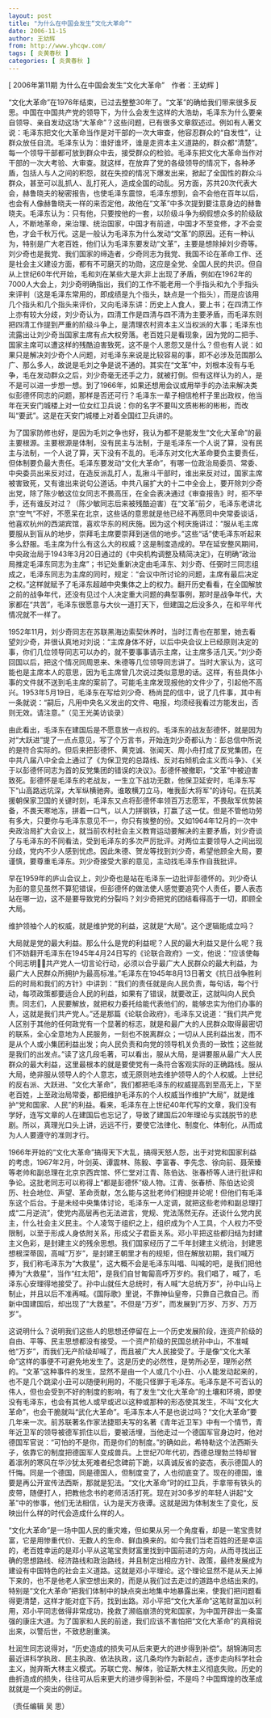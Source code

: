 ```yaml
---
layout: post
title: "为什么在中国会发生“文化大革命”"
date: 2006-11-15
author: 王幼辉
from: http://www.yhcqw.com/
tags: [ 炎黄春秋 ]
categories: [ 炎黄春秋 ]
---
```



[ 2006年第11期 为什么在中国会发生“文化大革命”　作者：王幼辉 ]


“文化大革命”在1976年结束，已过去整整30年了。“文革”的确给我们带来很多反思。中国在中国共产党的领导下，为什么会发生这样的大浩劫，毛泽东为什么要亲自领导、亲自发动这场“大革命”？这些问题，已有很多文章叙述过。例如有人著文说：毛泽东把文化大革命当作是对干部的一次大审查，他容忍群众的“自发性”，让群众放任自流。毛泽东认为：谁好谁坏，谁是走资本主义道路的，群众都“清楚”。每一个领导干部都可放到群众中去，接受群众的检验。毛泽东把文化大革命当作对干部的一次大考验、大审查。就这样，在放弃了党的各级领导的情况下，各种矛盾，包括人与人之间的积怨，就在失控的情况下爆发出来，掀起了全国性的群众斗群众，甚至可以乱抓人、乱打死人，造成全国的动乱。另方面，苏共20次代表大会，赫鲁晓夫的秘密报告，也使毛泽东震惊，毛泽东想到，会不会他在百年以后，也会有人像赫鲁晓夫一样的来否定他，故他在“文革”中多次提到要注意身边的赫鲁晓夫。毛泽东认为：只有他，只要按他的一套，以阶级斗争为纲假想众多的阶级敌人，不断地革命，来治理、统治国家，中国才有前途，中国才不至变修，才不会变色，才会千秋万代。这是一般认为毛泽东为什么发动“文革”的原因。还有一种认为，特别是广大老百姓，他们认为毛泽东要发动“文革”，主要是想除掉刘少奇等。刘少奇也是我党、我们国家的缔造者，少奇同志为我党、我国不论在革命工作、还是社会主义建设方面，都有不可磨灭的功勋，这应是全党、全国人民的共识。但自从上世纪60年代开始，毛和刘在某些大是大非上出现了矛盾，例如在1962年的7000人大会上，刘少奇明确指出，我们的工作不能老用一个手指头和九个手指头来评判（这是毛泽东常用的，即成绩是九个指头，缺点是一个指头），而是应该用几个指头和几个指头来评价，又向毛泽东讲：历史上人食人，要上书；在四清工作上亦有较大分歧，刘少奇认为，四清工作是四清与四不清为主要矛盾，而毛泽东则把四清工作提到严重的阶级斗争上，是清理农村资本主义当权派的大事；毛泽东也流露出让刘少奇当国家主席有点大权旁落。老百姓只是看现象，因为党的二把手、国家主席可以遭这样的残酷迫害致死，这不是个人恩怨又是什么？但也有人说：如果只是解决刘少奇个人问题，对毛泽东来说是比较容易的事，即不必涉及范围那么广、那么多人，故说是毛刘之争是说不通的。其实在“文革”中，刘根本没有与毛争，毛在发动群众之后，刘少奇毫无还手之力，就被打倒。但有这样认为的人，是不是可以进一步想一想。到了1966年，如果还想用会议或用举手的办法来解决类似彭德怀同志的问题，那样是否还可行？毛泽东一辈子相信枪杆子里出政权，他当年在天安门城楼上对一位女红卫兵说：你的名字不要叫文质彬彬的彬彬，而改叫“要武”。这是在天安门城楼上对着全国红卫兵讲的。


为了国家防修也好，是因为毛刘之争也好，我认为都不是能发生“文化大革命”的最主要根源。主要根源是体制，没有民主与法制，于是毛泽东一个人说了算，没有民主与法制，一个人说了算，天下没有不乱的。毛泽东对文化大革命要负主要责任，但体制要负最大责任。毛泽东要发动“文化大革命”，有哪一位政治局委员、常委、中央委员出来反对过，在造反派乱打人，乱揪斗干部时，谁出来反对过，国家主席被害致死，又有谁出来说句公道话。中共八届扩大的十二中全会上，要开除刘少奇出党，除了陈少敏这位女同志不畏高压，在全会表决通过《审查报告》时，拒不举手，还有谁反对过？（陈少敏同志后来被残酷迫害）在“文革”前夕，毛泽东老讲北京“空气”不好，不愿呆在北京，这些话的意思就是他已经不再愿同中央常委谈话，他喜欢杭州的西湖宾馆，喜欢华东的柯庆施。因为这个柯庆施讲过：“服从毛主席要服从到盲从的地步，崇拜毛主席要崇拜到迷信的地步。”这些“话”使毛泽东听起来多么舒服。毛主席为什么有这么大的权威？这是制度造成的。早在延安整风期间，中央政治局于1943年3月20日通过的《中央机构调整及精简决定》，在明确“政治局推定毛泽东同志为主席”；书记处重新决定由毛泽东、刘少奇、任弼时三同志组成之，毛泽东同志为主席的同时，规定：“会议中所讨论的问题，主席有最后决定之权。”这样就赋予了毛泽东超越中央集体之上的权力。翻开历史看看，在全国解放之前的战争年代，还没有见过个人决定重大问题的典型事例，那时是战争年代，大家都在“共苦”，毛泽东很愿意与大伙一道打天下，但建国之后没多久，在和平年代情况就不一样了。


1952年11月，刘少奇同志在苏联黑海边索契休养时，当时江青也在那里，她去看望刘少奇，并很认真地对刘说：“主席身体不好，以后中央会议上已经原则决定的事，你们几位领导同志可以办的，就不要事事请示主席，让主席多活几天。”刘少奇回国以后，把这个情况同周恩来、朱德等几位领导同志讲了。当时大家认为，这可能也是主席本人的意思，因为毛主席曾几次说过类似意思的话。这样，有些具体小事的文件就不送到毛主席的案前了。可能毛主席发现报他的文件少了，引起他不高兴。1953年5月19日，毛泽东在写给刘少奇、杨尚昆的信中，说了几件事，其中有一条就说：“嗣后，凡用中央名义发出的文件、电报，均须经我看过方能发出，否则无效。请注意。”（见王光美访谈录）


由此看出，毛泽东在建国后是不愿意放一点权的。毛泽东的战友彭德怀，就是因为对“大跃进”提了一点点意见，写了个万言书，开始连刘少奇都认为：彭总信中所说的是符合实际的。但后来把彭德怀、黄克诚、张闻天、周小舟打成了反党集团，在中共八届八中全会上通过了《为保卫党的总路线、反对右倾机会主义而斗争》、《关于以彭德怀同志为首的反党集团的错误的决议》。彭德怀被撤职，“文革”中被迫害致死。彭德怀是毛泽东的老战友，一生立下战功无数，他保卫延安时，毛泽东写下“山高路远坑深，大军纵横驰奔。谁敢横刀立马，唯我彭大将军”的诗句。在抗美援朝保家卫国的关键时刻，毛泽东又点将彭德怀率领百万志愿军，不畏敌军优势装备，不畏天寒地冻，拼着一口气，以人力拼钢铁，打赢了这一仗。但是不管他功劳有多大，只要你与毛泽东意见不一，你只有挨整的份。又如1964年12月的一次中央政治局扩大会议上，就当前农村社会主义教育运动要解决的主要矛盾，刘少奇谈了与毛泽东的不同看法，受到毛泽东的多次严厉批评。对两位主要领导人之间出现分歧，党内不少人感到忧虑。因此朱德、贺龙等找到刘少奇，希望他顾全大局，要谨慎，要尊重毛泽东。刘少奇接受大家的意见，主动找毛泽东作自我批评。


早在1959年的庐山会议上，刘少奇也是站在毛泽东一边批评彭德怀的。刘少奇认为彭的意见虽然不算犯错误，但彭德怀的做法使人感觉要追究个人责任，要人表态站在哪一边，这不是要导致党的分裂吗？刘少奇把党的团结看得高于一切，即顾全大局。

维护领袖个人的权威，就是维护党的利益，这就是“大局”。这个逻辑能成立吗？


大局就是党的最大利益。那么什么是党的利益呢？人民的最大利益又是什么呢？我们不妨翻开毛泽东在1945年4月24日写的《论联合政府》一文，他说：“应该使每个同志明，共产党人一切言论行动，必须以合乎最广大人民群众的最大利益，为最广大人民群众所拥护为最高标准。”毛泽东在1945年8月13日著文《抗日战争胜利后的时局和我们的方针》中讲到：“我们的责任就是向人民负责，每句话，每个行动，每项政策都要适合人民的利益，如果有了错误，就要改正，这就叫向人民负责。同志们，人民要解放，就把权力委托给能代表他们的，能够忠实为他们办事的人，这就是我们共产党人。”还是那篇《论联合政府》，毛泽东又说道：“我们共产党人区别于其他的任何政党有一个显著的标志，就是和最广大的人民群众取得最密切的联系，全心全意地为人民服务，一刻也不脱离群众；一切从人民利益出发，而不是从个人或小集团利益出发；向人民负责和向党的领导机关负责的一致性；这些就是我们的出发点。”读了这几段毛著，可以看出，服从大局，是讲要服从最广大人民群众的最大利益，这里最根本的就是要使党有一条符合客观实际的正确路线。服从大局，绝非服从领导人的个人意志，或无原则地去维护领导人的个人权威。上世纪的反右派、大跃进、“文化大革命”，我们都把毛泽东的权威提高到至高无上，下至老百姓，上至政治局常委，都把维护毛泽东的个人权威当作维护“大局”，就是维护“党和国家、人民”的利益。看来，毛泽东在上世纪40年代写的文章，我们没有学好，连写文章的人在建国后也忘记了，导致了建国后20年理论与实践脱节的悲剧。所以，真理光口头上讲，远远不行，要使它法律化、制度化、体制化，从而成为人人要遵守的准则才行。


1966年开始的“文化大革命”搞得天下大乱，搞得天怒人怨，出于对党和国家利益的考虑，1967年2月，叶剑英、谭震林、陈毅、李富春、李先念、徐向前、聂荣臻等老帅和副总理在北京京西宾馆、怀仁堂对江青、陈伯达、张春桥等人进行批评和争论。这批老同志可以称得上“都是彭德怀”级人物。江青、张春桥、陈伯达论资历、社会地位、声望、革命贡献，怎么能与这批老帅们相提并论呢！但他们有毛泽东这个后台。于是未经中央集体讨论，毛泽东一人定调，就把这些老帅和副总理打成“二月逆流”，使党内高层再也无法进言，党规、党法荡然无存。还谈什么党内民主，什么社会主义民主。个人凌驾于组织之上，组织成为个人工具，个人权力不受限制，以至于形成人身依附关系，形成父子君臣关系。邓小平把这些都归结为封建主义色彩，是封建主义的残余思想。我们国家经历了二千年封建主义统治，封建思想根深蒂固，高喊“万岁”，是封建王朝里才有的规矩，但在解放初期，我们喊万岁，我们称毛泽东为“大救星”，这大概不会是毛泽东叫唱、叫喊的吧，是我们把他捧为“大救星”，当作“红太阳”，是我们自甘匍匐高呼万岁的。我们唱了，喊了，毛泽东心安理得地接受了。孙中山就任大总统时，有人喊“大总统万岁”，孙中山马上制止，并且以后不准再喊。《国际歌》里说，不靠神仙皇帝，只靠自己救自己。而新中国建国后，却出现了“大救星”。不但是“万岁”，而发展到“万岁、万岁、万万岁”。


这说明什么？说明我们这些人的思想还停留在上一个历史发展阶段，连资产阶级的自由、平等、民主思想都没有接受。一个资产阶级的民国总统孙中山，不准喊他“万岁”，而我们无产阶级却喊了，而且被广大人民接受了。于是像“文化大革命”这样的事便不可避免地发生了。这是历史的必然性，是势所必至，理所必然的。“文革”这种事件的发生，显然不是由一个人或几个小丑、小人能发动起来的，也不是几个跳梁小丑可以随便利用的，不能只怪罪于毛泽东。毛泽东是不可否认的伟人，但也会受到不好的制度的影响，有了发生“文化大革命”的土壤和环境，即使没有毛泽东，也会有其他人或早或迟以这种或那种的形态使其发生，不叫“文化大革命”，也会干脆就叫“武化大革命”。毛泽东本人不是也说过吗？“文化大革命”要几年来一次。前苏联著名作家法捷耶夫写的名著《青年近卫军》中有一个情节，青年近卫军的领导被德军抓住以后，要被活埋，当他走过一个德国军官身边时，他对德国军官说：“可怕的不是你，而是你们的制度。”的确如此，希特勒这个法西斯头子，依靠它的制度把德国军人变成兽兵。上世纪70年代初，西德总理勃兰特却冒着凛冽的寒风在华沙犹太死难者纪念碑前下跪，以真诚反省的姿态，表示德国人的忏悔。同是一个德国，同是德国人，但制度变了，人也彻底变了。现在的德国，谁要是再公开宣传法西斯，那就是犯法。“文化大革命”时的红卫兵，手拿带有铁头的皮带，随便打人，把教他念书的老师活活打死。现在对30多岁的年轻人讲起“文革”中的惨事，他们无法相信，认为是天方夜谭。这就是因为体制发生了变化，反映出什么样的时代会造成什么样的人。


“文化大革命”是一场中国人民的重灾难，但如果从另一个角度看，却是一笔宝贵财富，它是用惨重代价、无数人的生命、鲜血换来的。如今我们当老百姓的还是幸运的，老百姓幸运的是邓小平从这笔宝贵财富里找到中国前进的方向，从而寻找出正确的思想路线、经济路线和政治路线，并且制定出相应方针、政策，最终发展成为建设有中国特色的社会主义道路。这就是邓小平理论。这个理论显然不是从天上掉下来的，也不是他老人家空想出来的，而是从我们过去走过的道路中总结出来的。特别是“文化大革命”把我们体制中的缺点突出地集中地暴露出来，使我们把问题看得更清楚，这样才能对症下药，找到出路。邓小平把“文化大革命”这笔财富加以利用，邓小平同志做得非常成功，挽救了濒临崩溃的党和国家，为中国开辟出一条富强的康庄大道。为了国家和人民的前途，我们应该不害怕把“文化大革命”的真相说出来，以警后世，不致悲剧重演。


杜润生同志说得对，“历史造成的损失可从后来更大的进步得到补偿”。胡锦涛同志最近讲科学执政、民主执政、依法执政，这几条均作为新起点，逐步走向科学社会主义，抛弃斯大林主义模式。苏联亡党、解体，验证斯大林主义彻底失败。历史的曲折造成的损失，往往可从后来更大的进步得到补偿，不是吗？中国辉煌的改革成就就是一个突出的例证。

（责任编辑 吴 思）


